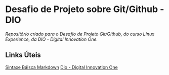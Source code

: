 # Desafio de Projeto sobre Git/Github - DIO
_Repositório criado para o Desafio de Projeto Git/Github, do curso Linux Experience, da DIO - Digital Innovation One._

## Links Úteis
[Sintaxe Báisca Markdown](https://www.markdownguide.org/basic-syntax/)
[Dio - Digital Innovation One](https://www.dio.me/)
